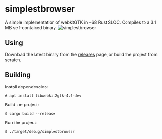 # simplestbrowser
A simple implementation of webkitGTK in ~68 Rust SLOC. Compiles to a 3.1 MB self-contained binary. 
![simplestbrowser](https://github.com/skylinecc/simplestbrowser/blob/master/data/simplestbrowser.png?raw=true)

## Using
Download the latest binary from the [releases](https://github.com/skylinecc/simplestbrowser/releases) page, or build the project from scratch.

## Building
Install dependencies:
```
# apt install libwebkit2gtk-4.0-dev
```
Build the project:
```
$ cargo build --release
```
Run the project:
```
$ ./target/debug/simplestbrowser
```

